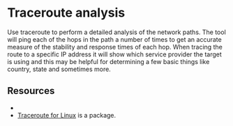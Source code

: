 # Traceroute analysis

Use traceroute to perform a detailed analysis of the network paths. The tool will ping each of the hops in the path a number of times to get an accurate measure of the stability and response times of each hop. When tracing the route to a specific IP address it will show which service provider the target is using and this may be helpful for determining a few basic things like country, state and sometimes more. 

## Resources

* []()
* [Traceroute for Linux](http://traceroute.sourceforge.net/) is a package.
